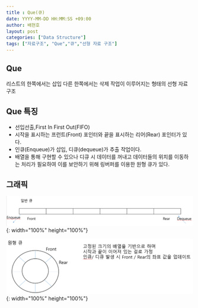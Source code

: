 ```yaml
---
title : Que(큐)
date: YYYY-MM-DD HH:MM:SS +09:00
author: 배현호
layout: post
categories: ["Data Structure"]
tags: ["자료구조", "Que","큐","선형 자료 구조"]
---
```


## Que 
리스트의 한쪽에서는 삽입 다른 한쪽에서는 삭제 작업이 이루어지는 형태의 선형 자료 구조

## Que 특징
 
- 선입선출,First In First Out(FIFO)
- 시작을 표시하는 프런트(Front) 포인터와 끝을 표시하는 리어(Rear) 포인터가 있다.
- 인큐(Enqueue)가 삽입, 디큐(dequeue)가 추출 작업이다.
- 배열을 통해 구현할 수 있으나 디큐 시 데이터를 꺼내고 데이터들의 위치를 이동하는 처리가 필요하여 이를 보안하기 위해 링버퍼를 이용한 원형 큐가 있다.

## 그래픽
![img.png](../../assets/images/post/dataStructure/2024-11-04-que/img.png){: width="100%" height="100%"}
   
   
![img_1.png](../../assets/images/post/dataStructure/2024-11-04-que/img_1.png){: width="100%" height="100%"}